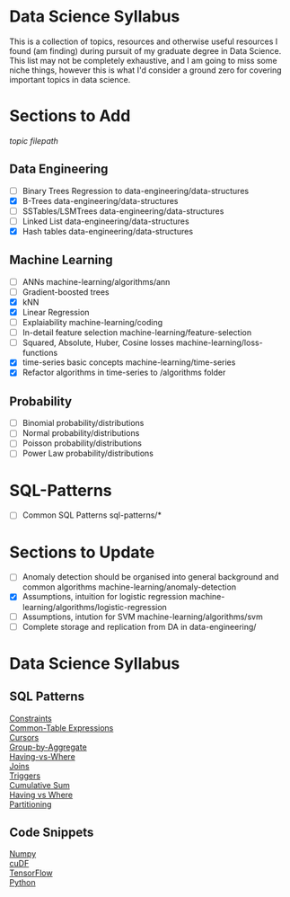 # Data Science Syllabus
This is a collection of topics, resources and otherwise useful resources I found (am finding) during pursuit of my graduate degree in Data Science. This list may not be completely exhaustive, and I am going to miss some niche things, however this is what I'd consider a ground zero for covering important topics in data science.

# Sections to Add
*topic filepath*
## Data Engineering
- [ ] Binary Trees Regression to data-engineering/data-structures
- [x] B-Trees data-engineering/data-structures
- [ ] SSTables/LSMTrees data-engineering/data-structures
- [ ] Linked List data-engineering/data-structures
- [x] Hash tables data-engineering/data-structures

## Machine Learning
- [ ] ANNs machine-learning/algorithms/ann
- [ ] Gradient-boosted trees 
- [x] kNN
- [x] Linear Regression 
- [ ] Explaiability machine-learning/coding
- [ ] In-detail feature selection machine-learning/feature-selection
- [ ] Squared, Absolute, Huber, Cosine losses machine-learning/loss-functions
- [x]  time-series basic concepts machine-learning/time-series
- [x] Refactor algorithms in time-series to /algorithms folder  

## Probability  
- [ ] Binomial probability/distributions
- [ ] Normal probability/distributions
- [ ] Poisson probability/distributions
- [ ] Power Law probability/distributions

# SQL-Patterns 
- [ ] Common SQL Patterns sql-patterns/*

# Sections to Update
- [ ] Anomaly detection should be organised into general background and common algorithms machine-learning/anomaly-detection
- [x] Assumptions, intuition for logistic regression machine-learning/algorithms/logistic-regression  
- [ ] Assumptions, intution for SVM machine-learning/algorithms/svm
- [ ] Complete storage and replication from DA in data-engineering/

# Data Science Syllabus 

## SQL Patterns  
[Constraints](sql-patterns/constraints.md)  
[Common-Table Expressions](sql-patterns/ctes.md)  
[Cursors](sql-patterns/cursors.md)  
[Group-by-Aggregate](sql-patterns/group-by-agg.md)  
[Having-vs-Where](sql-patterns/having-vs-where.md)  
[Joins](sql-patterns/joins.md)  
[Triggers](sql-patterns/triggers.md)  
[Cumulative Sum](sql-patterns/cumsum.md)  
[Having vs Where](sql-patterns/having-vs-where.md)  
[Partitioning](sql-patterns/partitioning.md)  

## Code Snippets
[Numpy](code-snippets/numpy.md)  
[cuDF](.)  
[TensorFlow](.)  
[Python](.)
